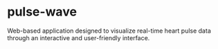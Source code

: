 # pulse-wave
Web-based application designed to visualize real-time heart pulse data through an interactive and user-friendly interface. 
